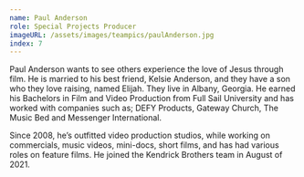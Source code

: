 ```yaml
---
name: Paul Anderson
role: Special Projects Producer
imageURL: /assets/images/teampics/paulAnderson.jpg
index: 7
---
```

Paul Anderson wants to see others experience the love of Jesus through film. He is married to his best friend, Kelsie Anderson, and they have a son who they love raising, named Elijah. They live in Albany, Georgia. He earned his Bachelors in Film and Video Production from Full Sail University and has worked with companies such as; DEFY Products, Gateway Church, The Music Bed and Messenger International.

Since 2008, he’s outfitted video production studios, while working on commercials, music videos, mini-docs, short films, and has had various roles on feature films. He joined the Kendrick Brothers team in August of 2021.
